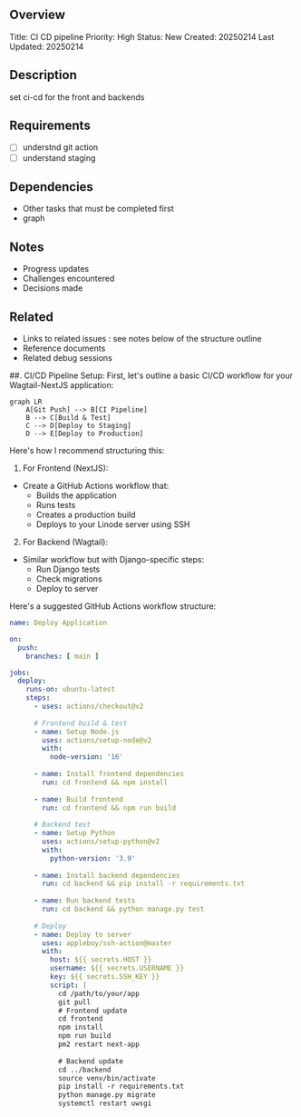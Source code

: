 ## Overview
Title: CI CD pipeline
Priority: High
Status: New
Created: 20250214 
Last Updated: 20250214

## Description
set ci-cd for the front and backends

## Requirements
- [ ] understnd git action
- [ ] understand staging

## Dependencies
- Other tasks that must be completed first
- graph

## Notes
- Progress updates
- Challenges encountered
- Decisions made

## Related
- Links to related issues : see notes below of the structure outline
- Reference documents
- Related debug sessions


##. CI/CD Pipeline Setup:
First, let's outline a basic CI/CD workflow for your Wagtail-NextJS application:

```mermaid
graph LR
    A[Git Push] --> B[CI Pipeline]
    B --> C[Build & Test]
    C --> D[Deploy to Staging]
    D --> E[Deploy to Production]
```

Here's how I recommend structuring this:

1. For Frontend (NextJS):
- Create a GitHub Actions workflow that:
  - Builds the application
  - Runs tests
  - Creates a production build
  - Deploys to your Linode server using SSH

2. For Backend (Wagtail):
- Similar workflow but with Django-specific steps:
  - Run Django tests
  - Check migrations
  - Deploy to server

Here's a suggested GitHub Actions workflow structure:

```yaml
name: Deploy Application

on:
  push:
    branches: [ main ]

jobs:
  deploy:
    runs-on: ubuntu-latest
    steps:
      - uses: actions/checkout@v2
      
      # Frontend build & test
      - name: Setup Node.js
        uses: actions/setup-node@v2
        with:
          node-version: '16'
      
      - name: Install frontend dependencies
        run: cd frontend && npm install
      
      - name: Build frontend
        run: cd frontend && npm run build
      
      # Backend test
      - name: Setup Python
        uses: actions/setup-python@v2
        with:
          python-version: '3.9'
      
      - name: Install backend dependencies
        run: cd backend && pip install -r requirements.txt
      
      - name: Run backend tests
        run: cd backend && python manage.py test
      
      # Deploy
      - name: Deploy to server
        uses: appleboy/ssh-action@master
        with:
          host: ${{ secrets.HOST }}
          username: ${{ secrets.USERNAME }}
          key: ${{ secrets.SSH_KEY }}
          script: |
            cd /path/to/your/app
            git pull
            # Frontend update
            cd frontend
            npm install
            npm run build
            pm2 restart next-app
            
            # Backend update
            cd ../backend
            source venv/bin/activate
            pip install -r requirements.txt
            python manage.py migrate
            systemctl restart uwsgi
```
